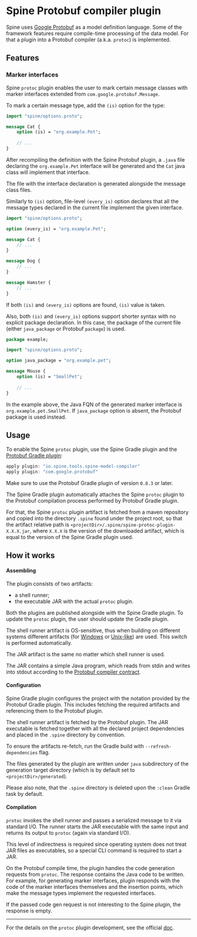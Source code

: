 # Spine Protobuf compiler plugin

Spine uses [Google Protobuf](https://developers.google.com/protocol-buffers/) as a model definition
language. Some of the framework features require compile-time processing of the data model. For that
a plugin into a Protobuf compiler (a.k.a. `protoc`) is implemented.

## Features

### Marker interfaces

Spine `protoc` plugin enables the user to mark certain message classes with marker interfaces 
extended from `com.google.protobuf.Message`.

To mark a certain message type, add the `(is)` option for the type:

```proto
import "spine/options.proto";

message Cat {
    option (is) = "org.example.Pet";
    
    // ...
}
``` 
After recompiling the definition with the Spine Protobuf plugin, a `.java` file declaring the 
`org.example.Pet` interface will be generated and the `Cat` java class will implement that 
interface.

The file with the interface declaration is generated alongside the message class files.

Similarly to `(is)` option, file-level `(every_is)` option declares that all the message types 
declared in the current file implement the given interface.

```proto
import "spine/options.proto";

option (every_is) = "org.example.Pet";

message Cat {
    // ...
}

message Dog {
    // ...
}

message Hamster {
    // ...
}
```

If both `(is)` and `(every_is)` options are found, `(is)` value is taken.

Also, both `(is)` and `(every_is)` options support shorter syntax with no explicit package 
declaration. In this case, the package of the current file (either `java_package` or Protobuf
`package`) is used.
```proto
package example;

import "spine/options.proto";

option java_package = "org.example.pet";

message Mouse {
    option (is) = "SmallPet";
    
    // ...
}
```

In the example above, the Java FQN of the generated marker interface is `org.example.pet.SmallPet`.
If `java_package` option is absent, the Protobuf package is used instead.

## Usage

To enable the Spine `protoc` plugin, use the Spine Gradle plugin and 
the [Protobuf Gradle plugin](https://github.com/google/protobuf-gradle-plugin):
```groovy
apply plugin: "io.spine.tools.spine-model-compiler"
apply plugin: "com.google.protobuf"
```

Make sure to use the Protobuf Gradle plugin of version `0.8.3` or later.

The Spine Gradle plugin automatically attaches the Spine `protoc` plugin to the Protobuf compilation
process performed by Protobuf Gradle plugin.

For that, the Spine `protoc` plugin artifact is fetched from a maven repository and copied into 
the directory `.spine` found under the project root, so that the artifact relative path is 
`<projectDir>/.spine/spine-protoc-plugin-X.X.X.jar`, where `X.X.X` is the version of the downloaded 
artifact, which is equal to the version of the Spine Gradle plugin used.

## How it works

#### Assembling

The plugin consists of two artifacts:
 - a shell runner;
 - the executable JAR with the actual `protoc` plugin.
 
Both the plugins are published alongside with the Spine Gradle plugin. To update the `protoc` 
plugin, the user should update the Gradle plugin.

The shell runner artifact is OS-sensitive, thus when building on different systems 
different artifacts (for [Windows](./plugin_runner.bat) or [Unix-like](./plugin_runner.sh)) are 
used. This switch is performed automatically.

The JAR artifact is the same no matter which shell runner is used.

The JAR contains a simple Java program, which reads from stdin and writes into stdout according to 
the [Protobuf compiler contract](https://developers.google.com/protocol-buffers/docs/reference/other#plugins).

#### Configuration

Spine Gradle plugin configures the project with the notation provided by the Protobuf Gradle plugin.
This includes fetching the required artifacts and referencing them to the Protobuf plugin.

The shell runner artifact is fetched by the Protobuf plugin.
The JAR executable is fetched together with all the declared project dependencies and placed in 
the `.spine` directory by convention.

To ensure the artifacts re-fetch, run the Gradle build with `--refresh-dependencies` flag.

The files generated by the plugin are written under `java` subdirectory of the generation target 
directory (which is by default set to `<projectDir>/generated`).

Please also note, that the `.spine` directory is deleted upon the `:clean` Gradle task by default.

#### Compilation

`protoc` invokes the shell runner and passes a serialized message to it via standard I/O. 
The runner starts the JAR executable with the same input and returns its output to `protoc` 
(again via standard I/O).

This level of indirectness is required since operating system does not treat JAR files as 
executables, so a special CLI command is required to start a JAR. 

On the Protobuf compile time, the plugin handles the code generation requests from `protoc`.
The response contains the Java code to be written. For example, for generating marker interfaces, 
plugin responds with the code of the marker interfaces themselves and the insertion points, which 
make the message types implement the requested interfaces.  
 
If the passed code gen request is not interesting to the Spine plugin, the response is empty.

---

For the details on the `protoc` plugin development, see the official 
[doc](https://developers.google.com/protocol-buffers/docs/reference/other#plugins).
